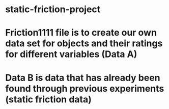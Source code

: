 # static-friction-project

# Friction1111 file is to create our own data set for objects and their ratings for different variables (Data A) 
# Data B is data that has already been found through previous experiments (static friction data)  
